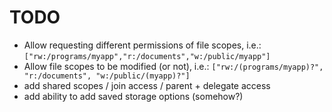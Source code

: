 # TODO

- Allow requesting different permissions of file scopes, i.e.: `["rw:/programs/myapp","r:/documents","w:/public/myapp"]`
- Allow file scopes to be modified (or not), i.e.: `["rw:/(programs/myapp)?", "r:/documents", "w:/public/(myapp)?"]`
- add shared scopes / join access / parent + delegate access
- add ability to add saved storage options (somehow?)
